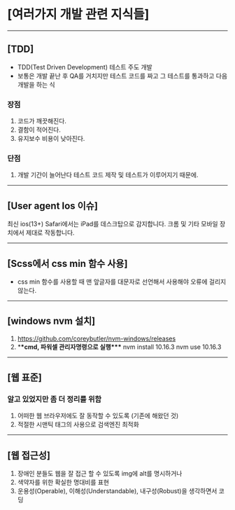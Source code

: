 # [여러가지 개발 관련 지식들]

---

## [TDD]

- TDD(Test Driven Development) 테스트 주도 개발
- 보통은 개발 끝난 후 QA를 거치지만 테스트 코드를 짜고 그 테스트를 통과하고 다음 개발을 하는 식

### 장점

1. 코드가 깨끗해진다.
2. 결함이 적어진다.
3. 유지보수 비용이 낮아진다.

### 단점

1. 개발 기간이 늘어난다 테스트 코드 제작 및 테스트가 이루어지기 때문에.

---

## [User agent Ios 이슈]

최신 ios(13+) Safari에서는 iPad를 데스크탑으로 감지합니다.
크롬 및 기타 모바일 장치에서 제대로 작동합니다.

---

## [Scss에서 css min 함수 사용]

- css min 함수를 사용할 때 맨 앞글자를 대문자로 선언해서
  사용해야 오류에 걸리지 않는다.

---

## [windows nvm 설치]

1. https://github.com/coreybutler/nvm-windows/releases
2. \***\*cmd, 파워셀 관리자명령으로 실행\*\*\***
   nvm install 10.16.3
   nvm use 10.16.3

---

## [웹 표준]

### 알고 있었지만 좀 더 정리를 위함

1. 어떠한 웹 브라우저에도 잘 동작할 수 있도록 (기존에 해왔던 것)
2. 적절한 시맨틱 태그의 사용으로 검색엔진 최적화

---

## [웹 접근성]

1. 장애인 분들도 웹을 잘 접근 할 수 있도록 img에 alt를 명시하거나
2. 색약자를 위한 확실한 명대비를 표현
3. 운용성(Operable), 이해성(Understandable), 내구성(Robust)을 생각하면서 코딩
